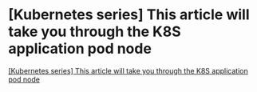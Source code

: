 # [Kubernetes series] This article will take you through the K8S application pod node
[[Kubernetes series] This article will take you through the K8S application pod node](https://aiwithcloud.com/2022/09/19/kubernetes_series_this_article_will_take_you_through_the_k8s_application_pod_node/)